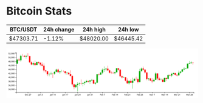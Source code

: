 # Bitcoin Stats

BTC/USDT|24h change|24h high|24h low|
|---|---|---|---|
|$47303.71|-1.12%|$48020.00|$46445.42|

<img src="./chart.svg">
